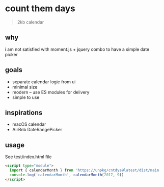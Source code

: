 # count them days

> 2kb calendar

## why

i am not satisfied with moment.js + jquery combo to have a simple date picker

## goals

- separate calendar logic from ui
- minimal size
- modern – use ES modules for delivery
- simple to use

## inspirations

- macOS calendar
- AirBnb DateRangePicker

## usage

See test/index.html file

```html
<script type="module">
  import { calendarMonth } from 'https://unpkg/cntdys@latest/dist/main.min.js'
  console.log('calendarMonth', calendarMonth(2017, 9))
</script>
```
